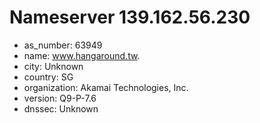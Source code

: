 # Nameserver 139.162.56.230

* as_number: 63949
* name: www.hangaround.tw.
* city: Unknown
* country: SG
* organization: Akamai Technologies, Inc.
* version: Q9-P-7.6
* dnssec: Unknown
